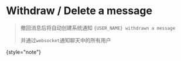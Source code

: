 # Withdraw / Delete a message

> 撤回消息后将自动创建系统通知 `{USER_NAME} withdrawn a message`
> 
> 并通过`websocket`通知聊天中的所有用户
> 
{style="note"}

<api-endpoint openapi-path="../cotalk.yaml" endpoint="/api/message/{messageid}/management" method="DELETE">

</api-endpoint>